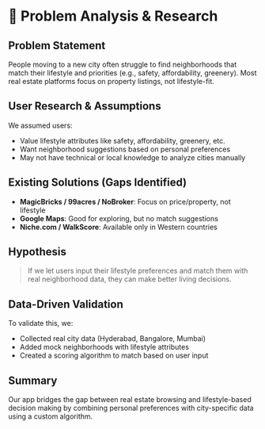 # 🧠 Problem Analysis & Research

## Problem Statement

People moving to a new city often struggle to find neighborhoods that match their lifestyle and priorities (e.g., safety, affordability, greenery). Most real estate platforms focus on property listings, not lifestyle-fit.

## User Research & Assumptions

We assumed users:
- Value lifestyle attributes like safety, affordability, greenery, etc.
- Want neighborhood suggestions based on personal preferences
- May not have technical or local knowledge to analyze cities manually

## Existing Solutions (Gaps Identified)

- **MagicBricks / 99acres / NoBroker**: Focus on price/property, not lifestyle
- **Google Maps**: Good for exploring, but no match suggestions
- **Niche.com / WalkScore**: Available only in Western countries

## Hypothesis

> If we let users input their lifestyle preferences and match them with real neighborhood data, they can make better living decisions.

## Data-Driven Validation

To validate this, we:
- Collected real city data (Hyderabad, Bangalore, Mumbai)
- Added mock neighborhoods with lifestyle attributes
- Created a scoring algorithm to match based on user input

## Summary

Our app bridges the gap between real estate browsing and lifestyle-based decision making by combining personal preferences with city-specific data using a custom algorithm.

